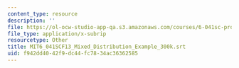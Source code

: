 ```yaml
---
content_type: resource
description: ''
file: https://ol-ocw-studio-app-qa.s3.amazonaws.com/courses/6-041sc-probabilistic-systems-analysis-and-applied-probability-fall-2013/f942dd4042f9dc44fc7834ac36362585_MIT6_041SCF13_Mixed_Distribution_Example_300k.srt
file_type: application/x-subrip
resourcetype: Other
title: MIT6_041SCF13_Mixed_Distribution_Example_300k.srt
uid: f942dd40-42f9-dc44-fc78-34ac36362585
---
```

